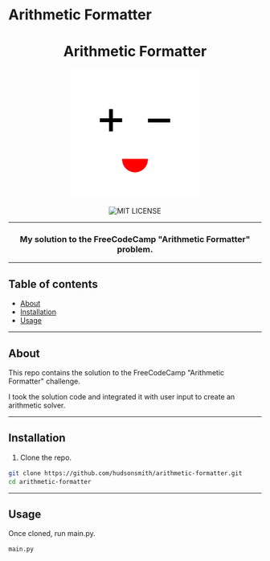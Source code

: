 # Arithmetic Formatter


<div align="center">
  
  # Arithmetic Formatter
  
  <img src="https://github.com/hudsonsmith/arithmetic-formatter/blob/main/logo.png?raw=true" width="256" height="256" />
  
  ![MIT LICENSE](https://img.shields.io/badge/LICENSE-MIT-success)

  ---

  ### My solution to the FreeCodeCamp "Arithmetic Formatter" problem.

  ---
  
</div>

## Table of contents

- [About](#about)
- [Installation](#installation)
- [Usage](#usage)
---

## About

This repo contains the solution to the FreeCodeCamp "Arithmetic Formatter" challenge.

I took the solution code and integrated it with user input to create an arithmetic solver.

---

## Installation

1. Clone the repo.

```bash
git clone https://github.com/hudsonsmith/arithmetic-formatter.git
cd arithmetic-formatter
```

---

## Usage

Once cloned, run main.py.

```bash
main.py
```
